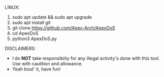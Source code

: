 LINUX:
1. sudo apt update && sudo apt upgrade
2. sudo apt install git
3. git clone https://github.com/Apex-Arch/ApexDoS
4. cd ApexDoS
5. python3 ApexDoS.py

DISCLAIMERS:
* I do **NOT** take responsibiity for any illegal activity's done with this tool. Use with cautition and allowance.
* Yeah bout' it, have fun!
